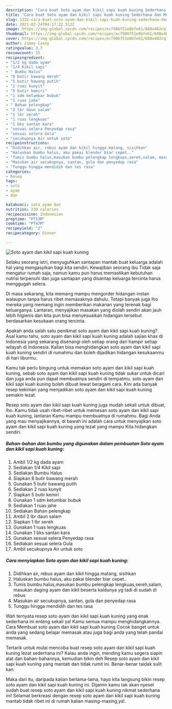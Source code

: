 ```yaml
---
description: "Cara buat Soto ayam dan kikil sapi kuah kuning Sederhana dan Mudah Dibuat"
title: "Cara buat Soto ayam dan kikil sapi kuah kuning Sederhana dan Mudah Dibuat"
slug: 1332-cara-buat-soto-ayam-dan-kikil-sapi-kuah-kuning-sederhana-dan-mudah-dibuat
date: 2021-02-24T04:17:22.512Z
image: https://img-global.cpcdn.com/recipes/ecf986f51e8bfe61/680x482cq70/soto-ayam-dan-kikil-sapi-kuah-kuning-foto-resep-utama.jpg
thumbnail: https://img-global.cpcdn.com/recipes/ecf986f51e8bfe61/680x482cq70/soto-ayam-dan-kikil-sapi-kuah-kuning-foto-resep-utama.jpg
cover: https://img-global.cpcdn.com/recipes/ecf986f51e8bfe61/680x482cq70/soto-ayam-dan-kikil-sapi-kuah-kuning-foto-resep-utama.jpg
author: Jimmy Casey
ratingvalue: 3.7
reviewcount: 15
recipeingredient:
- "1/2 kg dada ayam"
- "1/4 Kikil sapi"
- " Bumbu Halus"
- "8 butir bawang merah"
- "5 butir bawang putih"
- "2 ruas kunyit"
- "5 butir kemiri"
- "1 sdm ketumbar bubuk"
- "1 ruas jahe"
- " Bahan pelengkap"
- "2 lbr daun salam"
- "1 lbr sereh"
- "1 ruas lengkuas"
- "1 bks santan kara"
- "sesuai selera Penyedap rasa"
- "sesuai selera Gula"
- "secukupnya Air untuk soto"
recipeinstructions:
- "Didihkan air, rebus ayam dan kikil hingga.matang, sisihkan"
- "Haluskan bumbu halus, aku pakai blender biar cepet.."
- "Tumis bumbu halus,masukan bumbu pelengkap lengkuas,sereh,salam, masukan daging ayam dan kikil beserta kaldunya yg tadi di sudah di rebus"
- "Masukan air secukupnya, santan, gula dan penyedap rasa"
- "Tunggu hingga mendidih dan tes rasa"
categories:
- Resep
tags:
- soto
- ayam
- dan

katakunci: soto ayam dan 
nutrition: 239 calories
recipecuisine: Indonesian
preptime: "PT13M"
cooktime: "PT47M"
recipeyield: "2"
recipecategory: Dinner

---
```



![Soto ayam dan kikil sapi kuah kuning](https://img-global.cpcdn.com/recipes/ecf986f51e8bfe61/680x482cq70/soto-ayam-dan-kikil-sapi-kuah-kuning-foto-resep-utama.jpg)

Selaku seorang istri, menyuguhkan santapan mantab buat keluarga adalah hal yang mengasyikan bagi kita sendiri. Kewajiban seorang ibu Tidak saja mengatur rumah saja, namun kamu pun harus memastikan kebutuhan nutrisi terpenuhi dan juga santapan yang disantap keluarga tercinta harus menggugah selera.

Di masa  sekarang, kita memang mampu mengorder hidangan instan walaupun tanpa harus ribet memasaknya dahulu. Tetapi banyak juga lho mereka yang memang ingin memberikan makanan yang terenak bagi keluarganya. Lantaran, menyajikan masakan yang diolah sendiri akan jauh lebih higienis dan kita pun bisa menyesuaikan hidangan tersebut berdasarkan kesukaan orang tercinta. 



Apakah anda salah satu penikmat soto ayam dan kikil sapi kuah kuning?. Asal kamu tahu, soto ayam dan kikil sapi kuah kuning adalah sajian khas di Indonesia yang sekarang disenangi oleh setiap orang dari hampir setiap wilayah di Indonesia. Kalian bisa menghidangkan soto ayam dan kikil sapi kuah kuning sendiri di rumahmu dan boleh dijadikan hidangan kesukaanmu di hari liburmu.

Kamu tak perlu bingung untuk memakan soto ayam dan kikil sapi kuah kuning, sebab soto ayam dan kikil sapi kuah kuning tidak sukar untuk dicari dan juga anda pun dapat membuatnya sendiri di tempatmu. soto ayam dan kikil sapi kuah kuning boleh dibuat lewat beragam cara. Kini ada banyak resep kekinian yang menjadikan soto ayam dan kikil sapi kuah kuning semakin lezat.

Resep soto ayam dan kikil sapi kuah kuning juga mudah sekali untuk dibuat, lho. Kamu tidak usah ribet-ribet untuk memesan soto ayam dan kikil sapi kuah kuning, lantaran Kamu mampu membuatnya di rumahmu. Bagi Anda yang mau menyajikannya, di bawah ini adalah cara untuk menyajikan soto ayam dan kikil sapi kuah kuning yang lezat yang mampu Kita hidangkan sendiri.

<!--inarticleads1-->

##### Bahan-bahan dan bumbu yang digunakan dalam pembuatan Soto ayam dan kikil sapi kuah kuning:

1. Ambil 1/2 kg dada ayam
1. Sediakan 1/4 Kikil sapi
1. Sediakan  Bumbu Halus
1. Siapkan 8 butir bawang merah
1. Gunakan 5 butir bawang putih
1. Sediakan 2 ruas kunyit
1. Siapkan 5 butir kemiri
1. Gunakan 1 sdm ketumbar bubuk
1. Sediakan 1 ruas jahe
1. Sediakan  Bahan pelengkap
1. Ambil 2 lbr daun salam
1. Siapkan 1 lbr sereh
1. Gunakan 1 ruas lengkuas
1. Gunakan 1 bks santan kara
1. Gunakan sesuai selera Penyedap rasa
1. Sediakan sesuai selera Gula
1. Ambil secukupnya Air untuk soto




<!--inarticleads2-->

##### Cara menyiapkan Soto ayam dan kikil sapi kuah kuning:

1. Didihkan air, rebus ayam dan kikil hingga.matang, sisihkan
1. Haluskan bumbu halus, aku pakai blender biar cepet..
1. Tumis bumbu halus,masukan bumbu pelengkap lengkuas,sereh,salam, masukan daging ayam dan kikil beserta kaldunya yg tadi di sudah di rebus
1. Masukan air secukupnya, santan, gula dan penyedap rasa
1. Tunggu hingga mendidih dan tes rasa




Wah ternyata resep soto ayam dan kikil sapi kuah kuning yang enak sederhana ini enteng sekali ya! Kamu semua mampu menghidangkannya. Cara Membuat soto ayam dan kikil sapi kuah kuning Cocok banget untuk anda yang sedang belajar memasak atau juga bagi anda yang telah pandai memasak.

Tertarik untuk mulai mencoba buat resep soto ayam dan kikil sapi kuah kuning lezat sederhana ini? Kalau anda ingin, mending kamu segera siapin alat dan bahan-bahannya, kemudian bikin deh Resep soto ayam dan kikil sapi kuah kuning yang mantab dan tidak rumit ini. Benar-benar taidak sulit kan. 

Maka dari itu, daripada kalian berlama-lama, hayo kita langsung bikin resep soto ayam dan kikil sapi kuah kuning ini. Dijamin kamu tak akan nyesel sudah buat resep soto ayam dan kikil sapi kuah kuning nikmat sederhana ini! Selamat berkreasi dengan resep soto ayam dan kikil sapi kuah kuning mantab tidak ribet ini di rumah kalian masing-masing,ya!.

